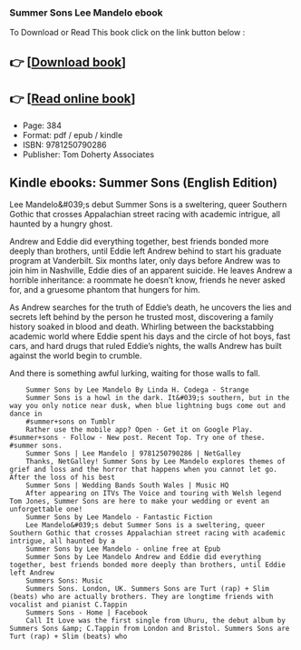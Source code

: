 ### Summer Sons Lee Mandelo ebook

To Download or Read This book click on the link button below :

## 👉  [**[Download book](http://ebooksharez.info/download.php?group=book&from=github.com&id=610917&lnk=1081 "Download book")**]

## 👉  [**[Read online book](http://ebooksharez.info/download.php?group=book&from=github.com&id=610917&lnk=1081 "Read online book")**]


* Page: 384
* Format: pdf / epub / kindle
* ISBN: 9781250790286
* Publisher: Tom Doherty Associates



## Kindle ebooks: Summer Sons (English Edition)



Lee Mandelo&amp;#039;s debut Summer Sons is a sweltering, queer Southern Gothic that crosses Appalachian street racing with academic intrigue, all haunted by a hungry ghost.

 Andrew and Eddie did everything together, best friends bonded more deeply than brothers, until Eddie left Andrew behind to start his graduate program at Vanderbilt. Six months later, only days before Andrew was to join him in Nashville, Eddie dies of an apparent suicide. He leaves Andrew a horrible inheritance: a roommate he doesn’t know, friends he never asked for, and a gruesome phantom that hungers for him.

 As Andrew searches for the truth of Eddie’s death, he uncovers the lies and secrets left behind by the person he trusted most, discovering a family history soaked in blood and death. Whirling between the backstabbing academic world where Eddie spent his days and the circle of hot boys, fast cars, and hard drugs that ruled Eddie’s nights, the walls Andrew has built against the world begin to crumble.

 And there is something awful lurking, waiting for those walls to fall.


        Summer Sons by Lee Mandelo By Linda H. Codega - Strange
        Summer Sons is a howl in the dark. It&#039;s southern, but in the way you only notice near dusk, when blue lightning bugs come out and dance in 
        #summer+sons on Tumblr
        Rather use the mobile app? Open · Get it on Google Play. #summer+sons · Follow · New post. Recent Top. Try one of these. #summer sons.
        Summer Sons | Lee Mandelo | 9781250790286 | NetGalley
        Thanks, NetGalley! Summer Sons by Lee Mandelo explores themes of grief and loss and the horror that happens when you cannot let go. After the loss of his best 
        Summer Sons | Wedding Bands South Wales | Music HQ
        After appearing on ITVs The Voice and touring with Welsh legend Tom Jones, Summer Sons are here to make your wedding or event an unforgettable one!
        Summer Sons by Lee Mandelo - Fantastic Fiction
        Lee Mandelo&#039;s debut Summer Sons is a sweltering, queer Southern Gothic that crosses Appalachian street racing with academic intrigue, all haunted by a 
        Summer Sons by Lee Mandelo - online free at Epub
        Summer Sons by Lee Mandelo Andrew and Eddie did everything together, best friends bonded more deeply than brothers, until Eddie left Andrew 
        Summers Sons: Music
        Summers Sons. London, UK. Summers Sons are Turt (rap) + Slim (beats) who are actually brothers. They are longtime friends with vocalist and pianist C.Tappin 
        Summers Sons - Home | Facebook
        Call It Love was the first single from Uhuru, the debut album by Summers Sons &amp; C.Tappin from London and Bristol. Summers Sons are Turt (rap) + Slim (beats) who 
    




